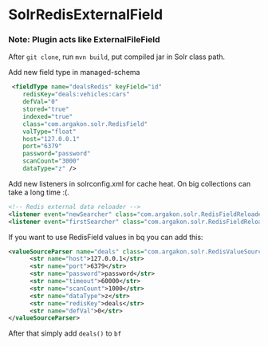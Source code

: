 # SolrRedisExternalField

### Note: Plugin acts like ExternalFileField

After `git clone`, run `mvn build`, put compiled jar in Solr class path.

Add new field type in managed-schema
```xml
 <fieldType name="dealsRedis" keyField="id" 
    redisKey="deals:vehicles:cars" 
    defVal="0" 
    stored="true" 
    indexed="true"
    class="com.argakon.solr.RedisField" 
    valType="float" 
    host="127.0.0.1" 
    port="6379" 
    password="password" 
    scanCount="3000" 
    dataType="z" />
```

Add new listeners in solrconfig.xml for cache heat. On big collections can take a long time :(.
```xml
<!-- Redis external data reloader -->
<listener event="newSearcher" class="com.argakon.solr.RedisFieldReloader"/>
<listener event="firstSearcher" class="com.argakon.solr.RedisFieldReloader"/>
```

If you want to use RedisField values in bq you can add this:
```xml
<valueSourceParser name="deals" class="com.argakon.solr.RedisValueSourceParser">
      <str name="host">127.0.0.1</str>
      <str name="port">6379</str>
      <str name="password">password</str>
      <str name="timeout">60000</str>
      <str name="scanCount">1000</str>
      <str name="dataType">z</str>
      <str name="redisKey">deals</str>
      <str name="defVal">0</str>
</valueSourceParser>
```
After that simply add `deals()` to `bf`
